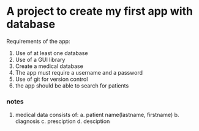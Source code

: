 # A project to create my first app with database

Requirements of the app:

1. Use of at least one database
2. Use of a GUI library
3. Create a medical database
4. The app must require a username and a password
5. Use of git for version control
6. the app should be able to search for patients

### notes

1. medical data consists of:
   a. patient name(lastname, firstname)
   b. diagnosis
   c. presciption
   d. desciption
